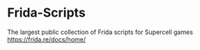 # Frida-Scripts

The largest public collection of Frida scripts for Supercell games
https://frida.re/docs/home/
